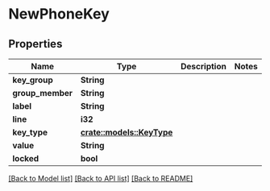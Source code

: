 # NewPhoneKey

## Properties

Name | Type | Description | Notes
------------ | ------------- | ------------- | -------------
**key_group** | **String** |  | 
**group_member** | **String** |  | 
**label** | **String** |  | 
**line** | **i32** |  | 
**key_type** | [**crate::models::KeyType**](KeyType.md) |  | 
**value** | **String** |  | 
**locked** | **bool** |  | 

[[Back to Model list]](../README.md#documentation-for-models) [[Back to API list]](../README.md#documentation-for-api-endpoints) [[Back to README]](../README.md)


